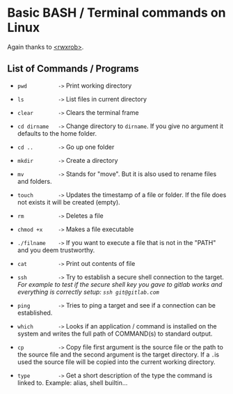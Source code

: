 # Basic BASH / Terminal commands on Linux

Again thanks to [\<rwxrob\>](https://duckduckgo.com/?q=rwxrob+github). 



## List of Commands / Programs

* `pwd          ->` Print working directory

* `ls           ->` List files in current directory

* `clear        ->` Clears the terminal frame

* `cd dirname   ->` Change directory to `dirname`. If you give no argument it defaults to the home folder.

* `cd ..        ->` Go up one folder

* `mkdir        ->` Create a directory

* `mv           ->` Stands for "move". But it is also used to rename files and folders.

* `touch        ->` Updates the timestamp of a file or folder. If the file does not exists it will be created (empty).

* `rm           ->` Deletes a file

* `chmod +x     ->` Makes a file executable

* `./filname    ->` If you want to execute a file that is not in the "PATH" and you deem trustworthy.

* `cat          ->` Print out contents of file

* `ssh          ->` Try to establish a secure shell connection to the target. *For example to test if the secure shell key you gave to gitlab works and everything is correctly setup: `ssh git@gitlab.com`*

* `ping         ->` Tries to ping a target and see if a connection can be established.

* `which        ->` Looks if an application / command is installed on the system and writes the full path of COMMAND(s) to standard output.

* `cp           ->` Copy file first argument is the source file or the path to the source file and the second argument is the target directory. If a `.`is used the source file will be copied into the current working directory.

* `type         ->` Get a short description of the type the command is linked to. Example: alias, shell builtin...



